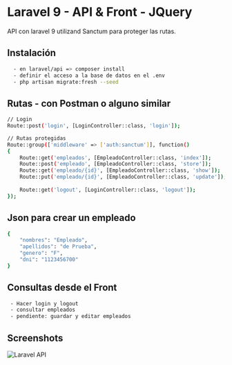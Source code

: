 
# Laravel 9 - API & Front - JQuery

API con laravel 9 utilizand Sanctum para proteger las rutas.



## Instalación


```bash
  - en laravel/api => composer install
  - definir el acceso a la base de datos en el .env
  - php artisan migrate:fresh --seed
```

## Rutas - con Postman o alguno similar


```bash
// Login
Route::post('login', [LoginController::class, 'login']);

// Rutas protegidas
Route::group(['middleware' => ['auth:sanctum']], function()
{
    Route::get('empleados', [EmpleadoController::class, 'index']);
    Route::post('empleado', [EmpleadoController::class, 'store']);
    Route::get('empleado/{id}', [EmpleadoController::class, 'show']);
    Route::put('empleado/{id}', [EmpleadoController::class, 'update']); 
    
    Route::get('logout', [LoginController::class, 'logout']);
});

```

## Json para crear un empleado


```bash
{
    "nombres": "Empleado",
    "apellidos": "de Prueba",
    "genero": "F",
    "dni": "1123456700"
}
```
    
## Consultas desde el Front    

```bash
 - Hacer login y logout
 - consultar empleados
 - pendiente: guardar y editar empleados
```

## Screenshots

![Laravel API](https://drive.google.com/uc?export=view&id=1u766dkjB5yLWDvzYVPMTD4-UREAkkptv)

